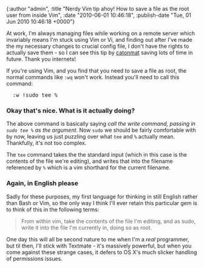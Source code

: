 

{:author "admin", :title "Nerdy Vim tip ahoy! How to save a file as the root user from inside Vim", :date "2010-06-01 10:46:18", :publish-date "Tue, 01 Jun 2010 10:46:18 +0000"}



<!-- content below -->

At work, I'm always managing files while working on a remote server which invariably means I'm stuck using Vim or Vi, and finding out after I've made the my necessary changes to crucial config file,  I don't have the rights to actually save them - so I can see this tip by  [catonmat][] saving lots of time in future. Thank you internets!

If you're using Vim, and you find that you need to save a file as root, the normal commands like `:wq` won't work. Instead you'll need to call this command:

<pre lang="bash">
  :w !sudo tee %
</pre>

### Okay that's nice. What is it actually doing?

The above command is basically saying _call the write command, passing in `sudo tee %` as the argument_. Now `sudo` we should be fairly comfortable with by now, leaving us just puzzling over what `tee` and `%`  actually mean. Thankfully, it's not too complex.

The `tee` command takes the the standard input (which in this case is the contents of the file we're editing), and writes that into the filename referenced by `%` which is a vim shorthard for the current filename.

### Again, in English please

Sadly for these purposes, my first language for thinking in still English rather than Bash or Vim, so the only way I think I'll ever retain this particular gem is to think of this in the following terms:

> From within vim, take the contents of the file I'm editing, and as sudo, write it into the file I'm currently in, doing so as root.

One day this will all be second nature to me when I'm a _real_ programmer, but til then, I'll stick with Textmate - it's massively powerful, but when you come against these strange cases, it defers to OS X's much slicker handling of permissions issues.

<!-- links -->

[catonmat]: http://www.catonmat.net/blog/top-ten-one-liners-from-commandlinefu-explained/ "Top Ten One-Liners from CommandLineFu Explained - good coders code, great reuse"

